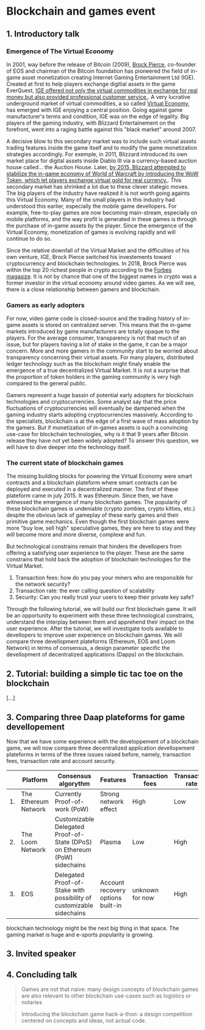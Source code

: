 # Blockchain and games event 

## 1. Introductory talk

### Emergence of The Virtual Economy

In 2001, way before the release of Bitcoin (2009), [Brock Pierce](https://en.wikipedia.org/wiki/Brock_Pierce), co-founder of EOS and chairman of the Bitcoin foundation has pioneered the field of in-game asset monetization creating Internet Gaming Entertainment Ltd (IGE). Created at first to help players exchange digitial assets in the game EverQuest, [IGE offered not only the virtual commodities in exchange for real money but also provided professional customer service.](https://en.wikipedia.org/wiki/Virtual_economy#Black_market). A very lucrative underground market of virtual commodities, a so called [Virtual Economy](https://en.wikipedia.org/wiki/Virtual_economy#Black_market), has emerged with IGE enjoying a central position. Going against game manufacturer's terms and condition, IGE was on the edge of legality. Big players of the gaming industry, with Blizzard Entertainement on the forefront, went into a raging battle against this "black market" around 2007.

A decisive blow to this secondary market was to include such virtual assets trading features inside the game itself and to modify the game monetization strategies accordingly. For exemple, in 2011, Blizzard introduced its own market place for digital assets inside Diablo III via a currency-based auction house called... the Auction House. Later, [by 2015, Blizzard attempted to stabilize the in-game economy of World of Warcraft by introducing the WoW Token, which let players exchange virtual gold for real currency.](https://cryptobriefing.com/video-games-mining-cryptocurrency/). This secondary market has shrinked a lot due to these clever stategic moves.  The big players of the industry have realized it is not worth going againts this Virtual Economy. Many of the small players in this industry had understood this earlier, especially the mobile game devellopers. For example, free-to-play games are now becoming main-stream, especially on mobile platforms, and the way profit is generated in these games is through the purchase of in-game assets by the player. Since the emergence of the Virtual Economy, monetization of games is evolving rapidly and will continue to do so.

Since the relative downfall of the Virtual Market and the difficulties of his own venture, IGE, Brock Pierce switched his investements toward cryptocurrency and blockchain technologies. In 2018, Brock Pierce was within the top 20 richest people in crypto according to the [Forbes magasize](https://www.forbes.com/richest-in-cryptocurrency/#7718219f1d49). It is not by chance that one of the biggest names in crypto was a former investor in the virtual economy around video games. As we will see, there is a close relationship between gamers and blockchain. 



### Gamers as early adopters
For now, video game code is closed-source and the trading history of in-game assets is stored on centralized server. This means that the in-game markets introduced by game manufacturers are totally opaque to the players. For the average consumer, transparency is not that much of an issue, but for players having a lot of stake in the game, it can be a major concern. More and more gamers in the community start to be worried about transparency concerning their virtual assets. For many players, distributed ledger technology such as the blockchain might finaly enable the emergence of a true decentralized Virtual Market. It is not a surprise that the proportion of token holders in the gaming community is very high compared to the general public. 

Gamers represent a huge bassin of potential early adopters for blockchain technologies and cryptocurrencies. Some analyst say that the price fluctuations of cryptocurrencies will eventually be dampened when the gaming industry starts adopting cryptocurrencies massively. According to the specialists, blockchain is at the edge of a first wave of mass adoption by the gamers. But if monetization of in-games assets is such a convincing use-case for blockchain technologies, why is it that 9 years after Bitcoin release they have not yet been widely adopted? To answer this question, we will have to dive deeper into the technology itself.

### The current state of blockchain games

The missing building blocks for powering the Virtual Economy were smart contracts and a blockchain plateform where smart contracts can be deployed and executed in a decentralized manner. The first of these plateform came in july 2015. It was Ethereum. Since then, we have witnessed the emergence of many blockchain games. The popularity of these blockchain games is undeniable (crypto zombies, crypto kitties, etc.) despite the obvious lack of gameplay of these early games and their primitive game mechanics. Even though the first blockchain games were more "buy low, sell high" speculative games, they are here to stay and they will become more and more diverse, complexe and fun. 

But technological constrains remain that hinders the devellopers from offering a satisfying user experience to the player. These are the same constrains that hold back the adoption of blockchain technologies for the Virtual Market.

1. Transaction fees: how do you pay your miners who are responsible for the network security?
2. Transaction rate: the ever calling question of scalability
3. Security: Can you really trust your users to keep their private key safe?

Through the following tutorial, we will build our first blockchain game. It will be an opportunity to experiment with these three technological constrains, understand the interplay between them and apprehend their impact on the user experience. After the tutorial, we will investigate tools available to devellopers to improve user experience on blockchain games. We will compare three devellopment plateforms (Ethereum, EOS and Loom Network) in terms of consensus, a design parameter specific the devellopment of decentralized applications (Dapps) on the blockchain. 

## 2. Tutorial: building a simple tic tac toe on the blockchain

[...]

## 3. Comparing three Daap plateforms for game devellopement

Now that we have some experience with the developpement of a blockchain game, we will now compare three decentralized application devellopement plateforms in terms of the three issues raised before, namely, transaction fees, transaction rate and account security.

|  | Platform            | Consensus algorythm      | Features |Transaction fees| Transaction rate | Decentralization | Security |
|---|---------------------|---------------------------|---|-------|---|---|---|
|1.| The Ethereum Network | Currently Proof-of-work (PoW) | Strong network effect | High | Low | High | Highest |
|2.| The Loom Network    | Customizable Delegated Proof-of-State (DPoS) on Ethereum (PoW) sidechains | Plasma |Low | High | Low | Low |
|3.| EOS | Delegated Proof-of-Stake with possibility of customizable sidechains | Account recovery options built-in | unknown for now | High | Low | High |


blockchain technology might be the next big thing in that space. The gaming market is huge and e-sports popularity is growing.  

## 3. Invited speaker

## 4. Concluding talk

> Games are not that naive: many design concepts of blockchain games are also relevant to other blockchain use-cases such as logistics or notaries

> Introducing the blockchain game hack-a-thon: a design competition centered on concepts and ideas, not actual code. 


